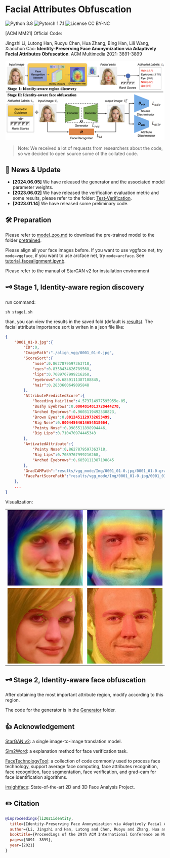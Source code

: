 # Facial Attributes Obfuscation

![Python 3.8](https://img.shields.io/badge/python-3.8-green.svg?style=plastic)
![Pytorch 1.7.1](https://img.shields.io/badge/pytorch-1.7.1-green.svg?style=plastic)
![License CC BY-NC](https://img.shields.io/badge/license-MIT-green.svg?style=plastic)

[ACM MM21] Official Code: 

Jingzhi Li, Lutong Han, Ruoyu Chen, Hua Zhang, Bing Han, Lili Wang, Xiaochun Cao:
**Identity-Preserving Face Anonymization via Adaptively Facial Attributes Obfuscation**. ACM Multimedia 2021: 3891-3899

![](./figure/framework.png)

> Note: We received a lot of requests from researchers about the code, so we decided to open source some of the collated code.

## 📰 News & Update

- **[2024.06.05]** We have released the generator and the associated model parameter weights.
- **[2023.06.02]** We have released the verification evaluation metric and some results, please refer to the folder: [Test-Verification](./Test-Verification).
- **[2023.01.14]** We have released some preliminary code.

## 🛠️ Preparation

Please refer to [model_zoo.md](./pretrained/model_zoo.md) to download the pre-trained model to the folder [pretrained](./pretrained/).

Please align all your face images before. If you want to use vggface net, try `mode=vggface`, if you want to use arcface net, try `mode=arcface`. See [tutorial_facealignment.ipynb](tutorial_facealignment.ipynb).

Please refer to the manual of StarGAN v2 for installation environment

## 🗝️ Stage 1, Identity-aware region discovery

run command:

```
sh stage1.sh
```

than, you can view the results in the saved fold (default is [results](results)). The facial attribute importance sort is writen in a json file like:

```json
{
    "0001_01-0.jpg":{
        "ID":0,
        "ImagePath":"./align_vgg/0001_01-0.jpg",
        "ScoreSort":{
            "nose":0.8627879597363718,
            "eyes":0.8358434626789568,
            "lips":0.7089767999216268,
            "eyebrows":0.6859111387108845,
            "hair":0.2833600649095848
        },
        "AttributePredictedScore":{
            "Receding Hairline":4.573714977595955e-05,
            "Bushy Eyebrows":0.0004814813728444278,
            "Arched Eyebrows":0.9603119492530823,
            "Brown Eyes":0.0012451129732653499,
            "Big Nose":0.00044564614654518664,
            "Pointy Nose":0.9985511898994446,
            "Big Lips":0.710470974445343
        },
        "AvtivatedAttribute":{
            "Pointy Nose":0.8627879597363718,
            "Big Lips":0.7089767999216268,
            "Arched Eyebrows":0.6859111387108845
        },
        "GradCAMPath":"results/vgg_mode/Img/0001_01-0.jpg/0001_01-0-gradcam.jpg",
        "FacePartScorePath":"results/vgg_mode/Img/0001_01-0.jpg/0001_01-0-part-score.jpg"
    },
    ...
}
```

Visualization:

|||
|-|-|
|![](./results/vgg_mode/Img/0001_01-0.jpg/0001_01-0-gradcam.jpg)|![](./results/vgg_mode/Img/0002_01-6.jpg/0002_01-6-gradcam.jpg)|
|![](./results/vgg_mode/Img/0001_01-0.jpg/0001_01-0-part-score.jpg)|![](./results/vgg_mode/Img/0002_01-6.jpg/0002_01-6-part-score.jpg)|

## 🗝️ Stage 2, Identity-aware face obfuscation

After obtaining the most important attribute region, modify according to this region.

The code for the generator is in the [Generator](./Generator) folder.

<!-- In this part, you can directly use the official stargan v2, and combine the results obtained in the first stage for training and testing.

[https://github.com/clovaai/stargan-v2](https://github.com/clovaai/stargan-v2)

If you have any questions about this part of the operation, please contact me. -->

## 👍 Acknowledgement

[StarGAN v2](https://github.com/clovaai/stargan-v2/): a single image-to-image translation model.

[Sim2Word](https://github.com/RuoyuChen10/Sim2Word): a explanation method for face verification task.

[FaceTechnologyTool](https://github.com/RuoyuChen10/FaceTechnologyTool): a collection of code commonly used to process face technology, support average face computing, face attributes recognition, face recognition, face segmentation, face verification, and grad-cam for face identification algorithms.

[insightface](https://github.com/deepinsight/insightface): State-of-the-art 2D and 3D Face Analysis Project.

## ✏️ Citation

```bibtex
@inproceedings{li2021identity,
  title={Identity-Preserving Face Anonymization via Adaptively Facial Attributes Obfuscation},
  author={Li, Jingzhi and Han, Lutong and Chen, Ruoyu and Zhang, Hua and Han, Bing and Wang, Lili and Cao, Xiaochun},
  booktitle={Proceedings of the 29th ACM International Conference on Multimedia},
  pages={3891--3899},
  year={2021}
}
```